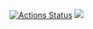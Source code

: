 [![Actions Status](https://github.com/kan-fun/kan-cli-config/workflows/Go/badge.svg)](https://github.com/kan-fun/kan-cli-config/actions)
[![](https://goreportcard.com/badge/github.com/kan-fun/kan-cli-config)](https://goreportcard.com/report/github.com/kan-fun/kan-cli-config)